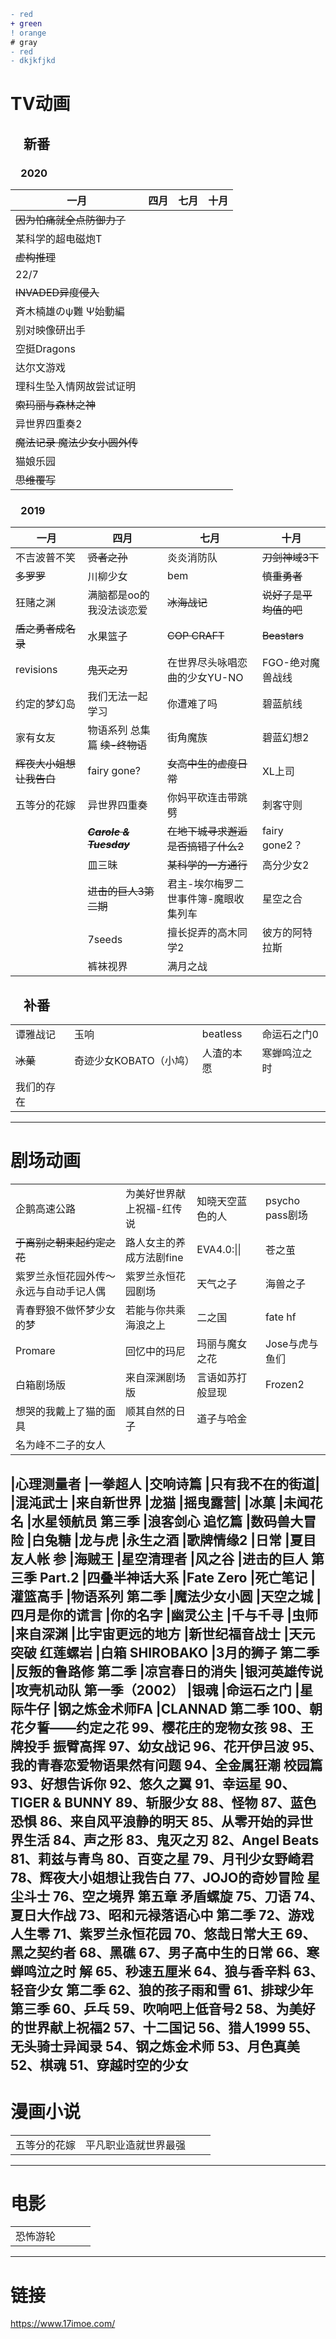 ```diff
- red
+ green
! orange
# gray
- red
- dkjkfjkd

```
# TV动画
## &emsp;新番
### &emsp;2020

|一月 | 四月 | 七月 | 十月|
|---|---|---|---|
| ~~因为怕痛就全点防御力了~~ |  |  | |
|某科学的超电磁炮T |  |  | |
|~~虚构推理~~|
|22/7|
|~~INVADED异度侵入~~|
|斉木楠雄のψ難 Ψ始動編|
|别对映像研出手|
|空挺Dragons|
|达尔文游戏|
|理科生坠入情网故尝试证明|
|~~索玛丽与森林之神~~|
|异世界四重奏2|
|~~魔法记录 魔法少女小圆外传~~|
|猫娘乐园|
|~~思维覆写~~|


### &emsp;2019

|一月 | 四月 | 七月 | 十月|
|---|---|---|---|
|不吉波普不笑 | ~~贤者之孙~~ | 炎炎消防队 | ~~刀剑神域3下~~|
|~~多罗罗~~ | 川柳少女 | bem | ~~慎重勇者~~|
|狂赌之渊 | 满脑都是oo的我没法谈恋爱 | ~~冰海战记~~ | ~~说好了是平均值的吧~~|
|~~盾之勇者成名录~~ | 水果篮子 | ~~COP CRAFT~~ | ~~Beastars~~|
|revisions | ~~鬼灭之刃~~ | 在世界尽头咏唱恋曲的少女YU-NO | FGO-绝对魔兽战线 |
|约定的梦幻岛 | 我们无法一起学习 | 你遭难了吗 | 碧蓝航线 |
|家有女友 | 物语系列 总集篇 ~~续-终物语~~ | 街角魔族 | 碧蓝幻想2 |
|~~辉夜大小姐想让我告白~~ | fairy gone? | ~~女高中生的虚度日常~~ | XL上司 |
|五等分的花嫁 | 异世界四重奏 | 你妈平砍连击带跳劈 | 刺客守则 |
| | ~~***Carole & Tuesday***~~ | ~~在地下城寻求邂逅是否搞错了什么2~~ | fairy gone2？ |
| | 皿三昧 | ~~某科学的一方通行~~ | 高分少女2 |
| | ~~进击的巨人3第二期~~ | 君主-埃尔梅罗二世事件簿-魔眼收集列车 | 星空之合 |
| | 7seeds | 擅长捉弄的高木同学2 | 彼方的阿特拉斯 |
| | 裤袜视界 | 满月之战 | |

## &emsp;补番
| | | | |
|---|---|---|---|
|谭雅战记| 玉响 | beatless| 命运石之门0|
|~~冰菓~~| 奇迹少女KOBATO（小鸠）| 人渣的本愿|寒蝉鸣泣之时|
|我们的存在| 



---
# 剧场动画
| | | | |
|---|---|---|---|
| 企鹅高速公路 | 为美好世界献上祝福-红传说 | 知晓天空蓝色的人 | psycho pass剧场 |
| ~~于离别之朝束起约定之花~~ | 路人女主的养成方法剧fine | EVA4.0:\|\| | 苍之茧 |
|紫罗兰永恒花园外传～永远与自动手记人偶| 紫罗兰永恒花园剧场 | 天气之子| 海兽之子 | 
| 青春野狼不做怀梦少女的梦 | 若能与你共乘海浪之上 | 二之国 | fate hf |
|Promare|回忆中的玛尼|玛丽与魔女之花|Jose与虎与鱼们 |
|白箱剧场版|来自深渊剧场版|言语如苏打般显现| Frozen2|
|想哭的我戴上了猫的面具|顺其自然的日子|道子与哈金|
|名为峰不二子的女人|

|心理测量者
|一拳超人
|交响诗篇
|只有我不在的街道|
|混沌武士
|来自新世界
|龙猫
|摇曳露营|
|冰菓
|未闻花名
|水星领航员 第三季
|浪客剑心 追忆篇
|数码兽大冒险
|白兔糖
|龙与虎
|永生之酒
|歌牌情缘2
|日常
|夏目友人帐 参
|海贼王
|星空清理者
|风之谷
|进击的巨人 第三季 Part.2
|四叠半神话大系
|Fate Zero
|死亡笔记
|灌篮高手
|物语系列 第二季
|魔法少女小圆
|天空之城
|四月是你的谎言
|你的名字
|幽灵公主
|千与千寻
|虫师
|来自深渊
|比宇宙更远的地方
|新世纪福音战士
|天元突破 红莲螺岩
|白箱 SHIROBAKO
|3月的狮子 第二季
|反叛的鲁路修 第二季
|凉宫春日的消失
|银河英雄传说
|攻壳机动队 第一季（2002）
|银魂
|命运石之门
|星际牛仔
|钢之炼金术师FA
|CLANNAD 第二季
100、朝花夕誓——约定之花
99、樱花庄的宠物女孩
98、王牌投手 振臂高挥
97、幼女战记
96、花开伊吕波
95、我的青春恋爱物语果然有问题
94、全金属狂潮 校园篇
93、好想告诉你
92、悠久之翼
91、幸运星
90、TIGER & BUNNY
89、斩服少女
88、怪物
87、蓝色恐惧
86、来自风平浪静的明天
85、从零开始的异世界生活
84、声之形
83、鬼灭之刃
82、Angel Beats
81、莉兹与青鸟
80、百变之星
79、月刊少女野崎君
78、辉夜大小姐想让我告白
77、JOJO的奇妙冒险 星尘斗士
76、空之境界 第五章 矛盾螺旋
75、刀语
74、夏日大作战
73、昭和元禄落语心中 第二季
72、游戏人生零
71、紫罗兰永恒花园
70、悠哉日常大王
69、黑之契约者
68、黑礁
67、男子高中生的日常
66、寒蝉鸣泣之时 解
65、秒速五厘米
64、狼与香辛料
63、轻音少女 第二季
62、狼的孩子雨和雪
61、排球少年 第三季
60、乒乓
59、吹响吧上低音号2
58、为美好的世界献上祝福2
57、十二国记
56、猎人1999
55、无头骑士异闻录
54、钢之炼金术师
53、月色真美
52、棋魂
51、穿越时空的少女
---
# 漫画小说
| | | | |
|---|---|---|---|
| 五等分的花嫁 | 平凡职业造就世界最强 | | |
---
# 电影
| | | | |
|---|---|---|---|
| 恐怖游轮 | | | |
---
# 链接
https://www.17imoe.com/
